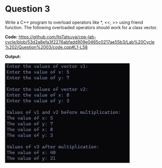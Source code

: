 Question 3
==========

Write a C++ program to overload operators like *, <<, >> using friend
function. The following overloaded operators should work for a class vector.

**Code:**
https://github.com/ItsTatsuya/cpp-lab-cycle/blob/53d2a8efa3f2276abfadd909e0465c0217ae55b3/Lab%20Cycle%202/Question%2003/code.cpp#L1-L58

**Output:**


![image](/Lab%20Cycle%202/Question%2003/output.PNG)
